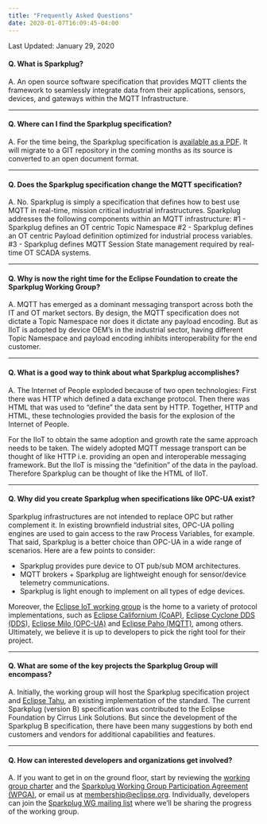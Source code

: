 ```yaml
---
title: "Frequently Asked Questions"
date: 2020-01-07T16:09:45-04:00
---
```

Last Updated: January 29, 2020


#### Q. What is Sparkplug?
A. An open source software specification that provides MQTT clients the framework to seamlessly integrate data from their applications, sensors, devices, and gateways within the MQTT Infrastructure.

---

#### Q. Where can I find the Sparkplug specification?
A. For the time being, the Sparkplug specification is [available as a PDF](https://www.eclipse.org/tahu/spec/Sparkplug%20Topic%20Namespace%20and%20State%20ManagementV2.2-with%20appendix%20B%20format%20-%20Eclipse.pdf). It will migrate to a GIT repository in the coming months as its source is converted to an open document format.

---

#### Q. Does the Sparkplug specification change the MQTT specification?
A. No. Sparkplug is simply a specification that defines how to best use MQTT in real-time, mission critical industrial infrastructures. Sparkplug addresses the following components within an MQTT infrastructure:
#1 - Sparkplug defines an OT centric Topic Namespace
#2 - Sparkplug defines an OT centric Payload definition optimized for industrial process variables.
#3 - Sparkplug defines MQTT Session State management required by real-time OT SCADA systems.

---

#### Q. Why is now the right time for the Eclipse Foundation to create the Sparkplug Working Group?
A. MQTT has emerged as a dominant messaging transport across both the IT and OT market sectors. By design, the MQTT specification does not dictate a Topic Namespace nor does it dictate any payload encoding. But as IIoT is adopted by device OEM’s in the industrial sector, having different Topic Namespace and payload encoding inhibits interoperability for the end customer.

---

#### Q. What is a good way to think about what Sparkplug accomplishes?
A. The Internet of People exploded because of two open technologies: First there was HTTP which defined a data exchange protocol. Then there was HTML that was used to “define” the data sent by HTTP. Together, HTTP and HTML, these technologies provided the basis for the explosion of the Internet of People.

For the IIoT to obtain the same adoption and growth rate the same approach needs to be taken. The widely adopted MQTT message transport can be thought of like HTTP i.e. providing an open and interoperable messaging framework. But the IIoT is missing the “definition” of the data in the payload. Therefore Sparkplug can be thought of like the HTML of IIoT.

---

#### Q. Why did you create Sparkplug when specifications like OPC-UA exist?
Sparkplug infrastructures are not intended to replace OPC but rather complement it. In existing brownfield industrial sites, OPC-UA polling engines are used to gain access to the raw Process Variables, for example. That said, Sparkplug is a better choice than OPC-UA in a wide range of scenarios. Here are a few points to consider:

* Sparkplug provides pure device to OT pub/sub MOM architectures.
* MQTT brokers + Sparkplug are lightweight enough for sensor/device telemetry communications.
* Sparkplug is light enough to implement on all types of edge devices.

Moreover, the [Eclipse IoT working group](https://iot.eclipse.org) is the home to a variety of protocol implementations, such as [Eclipse Californium (CoAP)](https://www.eclipse.org/californium/), [Eclipse Cyclone DDS (DDS)](https://github.com/eclipse-cyclonedds/cyclonedds), [Eclipse Milo (OPC-UA)](https://github.com/eclipse/milo) and [Eclipse Paho (MQTT)](https://www.eclipse.org/paho/), among others. Ultimately, we believe it is up to developers to pick the right tool for their project.

---

#### Q. What are some of the key projects the Sparkplug Group will encompass?
A. Initially, the working group will host the Sparkplug specification project and [Eclipse Tahu](https://github.com/eclipse/tahu), an existing implementation of the standard. The current Sparkplug (version B) specification was contributed to the Eclipse Foundation by Cirrus Link Solutions. But since the development of the Sparkplug B specification, there have been many suggestions by both end customers and vendors for additional capabilities and features.

---

#### Q. How can interested developers and organizations get involved?
A. If you want to get in on the ground floor, start by reviewing the [working group charter](https://www.eclipse.org/org/workinggroups/eclipse_sparkplug_charter.php) and the [Sparkplug Working Group Participation Agreement (WPGA)](https://www.eclipse.org/org/workinggroups/wpga/sparkplug_working_group_participation_agreement.pdf), or email us at membership@eclipse.org. Individually, developers can join the [Sparkplug WG mailing list](https://accounts.eclipse.org/mailing-list/sparkplug-wg) where we’ll be sharing the progress of the working group.
